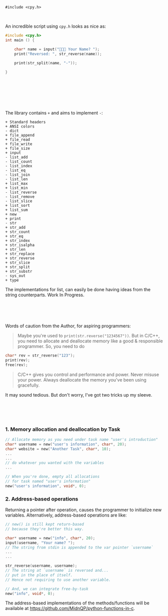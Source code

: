 `#include <cpy.h>`

<br>

An incredible script using `cpy.h` looks as nice as:
```C
#include <cpy.h>
int main () {

    char* name = input("👨🏻‍💻 Your Name? ");
    print("Reversed: ", str_reverse(name));

    print(str_split(name, "-"));
    
}
```
<br><br><br><br><br>




The library contains `+` and aims to implement `-`:
```
+ Standard headers
+ ANSI colors
- dict
+ file_append  
+ file_read    
+ file_write   
+ file_size    
+ input        
- list_add     
- list_count   
- list_index   
- list_eq
- list_join    
- list_len     
+ list_max     
+ list_min     
- list_reverse 
- list_remove  
- list_slice   
+ list_sort    
+ list_sum     
+ new
+ print
- str          
+ str_add      
+ str_count    
+ str_eq       
+ str_index   
+ str_isalpha 
+ str_len
+ str_replace  
+ str_reverse  
+ str_slice    
+ str_split    
+ str_substr   
- sys_out      
+ type         
```
The implementations for list, can easily be done having ideas from the string counterparts. Work In Progress.
<br><br><br><br><br>



Words of caution from the Author, for aspiring programmers:
>Maybe you're used to `print(str.reverse("1234567"))`. But in C/C++, you need to allocate and deallocate memory like a good & responsible programmer. So, you need to do
```c
char* rev = str_reverse("123"); 
print(rev); 
free(rev);
```

>C/C++ gives you control and performance and power. Never misuse your power. Always deallocate the memory you've been using gracefully.

It may sound tedious. But don't worry, I've got two tricks up my sleeve.
<br><br><br><br><br>




### 1. Memory allocation and deallocation by Task
```c
// Allocate memory as you need under task name "user's introduction"
char* username = new("user's information", char*, 20);
char* website = new("Another Task", char*, 10);
...
...
// do whatever you wanted with the variables
...

// When you're done, empty all allocations 
// for task named "user's information"
new("user's information", void*, 0);
```

### 2. Address-based operations
Returning a pointer after operation, causes the programmer to initialize new variables. Alternatively, address-based operations are like:
```c
// new() is still kept return-based 
// because they're better this way.

char* username = new("info", char*, 20);     
input(username, "Your name? ");
// The string from stdin is appended to the var pointer `username`
...
...

str_reverse(username, username);
// The string at `username` is reversed and...
// put in the place of itself.
// Hence not requiring to use another variable.

// And, we can integrate free-by-task
new("info", void*, 0);
```

The address-based implementations of the methods/functions will be available at https://github.com/MidnQP/python-functions-in-c.
